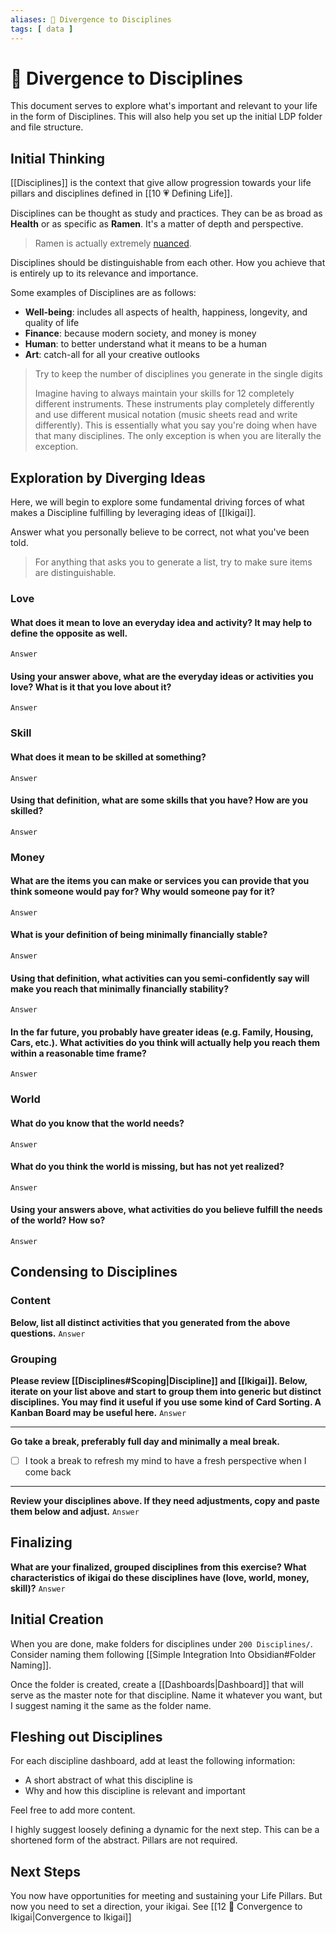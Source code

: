 ```yaml
---
aliases: 🔀 Divergence to Disciplines
tags: [ data ]
---
```

# 🔀 Divergence to Disciplines
This document serves to explore what's important and relevant to your life in the form of Disciplines. This will also help you set up the initial LDP folder and file structure.

## Initial Thinking
[[Disciplines]] is the context that give allow progression towards your life pillars and disciplines defined in [[10 💗 Defining Life]].

Disciplines can be thought as study and practices. They can be as broad as **Health** or as specific as **Ramen**. It's a matter of depth and perspective. 

> Ramen is actually extremely [nuanced](https://docs.google.com/document/d/1qLPoLxek3WLQJDtU6i3300_0nNioqeYXi7vESrtNvjQ/edit).

Disciplines should be distinguishable from each other. How you achieve that is entirely up to its relevance and importance.

Some examples of Disciplines are as follows:
- **Well-being**: includes all aspects of health, happiness, longevity, and quality of life
- **Finance**: because modern society, and money is money
- **Human**: to better understand what it means to be a human
- **Art**: catch-all for all your creative outlooks

> Try to keep the number of disciplines you generate in the single digits
> 
> Imagine having to always maintain your skills for 12 completely different instruments. These instruments play completely differently and use different musical notation (music sheets read and write differently). This is essentially what you say you're doing when have that many disciplines. The only exception is when you are literally the exception.

## Exploration by Diverging Ideas
Here, we will begin to explore some fundamental driving forces of what makes a Discipline fulfilling by leveraging ideas of [[Ikigai]].

Answer what you personally believe to be correct, not what you've been told.

> For anything that asks you to generate a list, try to make sure items are distinguishable.

### Love
#### What does it mean to love an everyday idea and activity? It may help to define the opposite as well.
`Answer`

#### Using your answer above, what are the everyday ideas or activities you love? What is it that you love about it?
`Answer`

### Skill
#### What does it mean to be skilled at something?
`Answer`

#### Using that definition, what are some skills that you have? How are you skilled?
`Answer`

### Money
#### What are the items you can make or services you can provide that you think someone would pay for? Why would someone pay for it?
`Answer`

#### What is your definition of being minimally financially stable?
`Answer`

#### Using that definition, what activities can you semi-confidently say will make you reach that minimally financially stability?
`Answer`

#### In the far future, you probably have greater ideas (e.g. Family, Housing, Cars, etc.). What activities do you think will actually help you reach them within a reasonable time frame?
`Answer`

### World
#### What do you know that the world needs?
`Answer`

#### What do you think the world is missing, but has not yet realized?
`Answer`

#### Using your answers above, what activities do you believe fulfill the needs of the world? How so?
`Answer`

## Condensing to Disciplines
### Content
**Below, list all distinct activities that you generated from the above questions.**
`Answer`

### Grouping
**Please review [[Disciplines#Scoping|Discipline]] and [[Ikigai]]. Below, iterate on your list above and start to group them into generic but distinct disciplines. You may find it useful if you use some kind of Card Sorting. A Kanban Board may be useful here.**
`Answer`

---

**Go take a break, preferably full day and minimally a meal break.**
- [ ] I took a break to refresh my mind to have a fresh perspective when I come back

---

**Review your disciplines above. If they need adjustments, copy and paste them below and adjust.**
`Answer`

## Finalizing
**What are your finalized, grouped disciplines from this exercise? What characteristics of ikigai do these disciplines have (love, world, money, skill)?**
`Answer`

## Initial Creation
When you are done, make folders for disciplines under `200 Disciplines/`. Consider naming them following [[Simple Integration Into Obsidian#Folder Naming]].

Once the folder is created, create a [[Dashboards|Dashboard]] that will serve as the master note for that discipline. Name it whatever you want, but I suggest naming it the same as the folder name.

## Fleshing out Disciplines
For each discipline dashboard, add at least the following information:
- A short abstract of what this discipline is
- Why and how this discipline is relevant and important 

Feel free to add more content. 

I highly suggest loosely defining a dynamic for the next step. This can be a shortened form of the abstract. Pillars are not required.

## Next Steps
You now have opportunities for meeting and sustaining your Life Pillars. But now you need to set a direction, your ikigai. See [[12 🔂 Convergence to Ikigai|Convergence to Ikigai]]